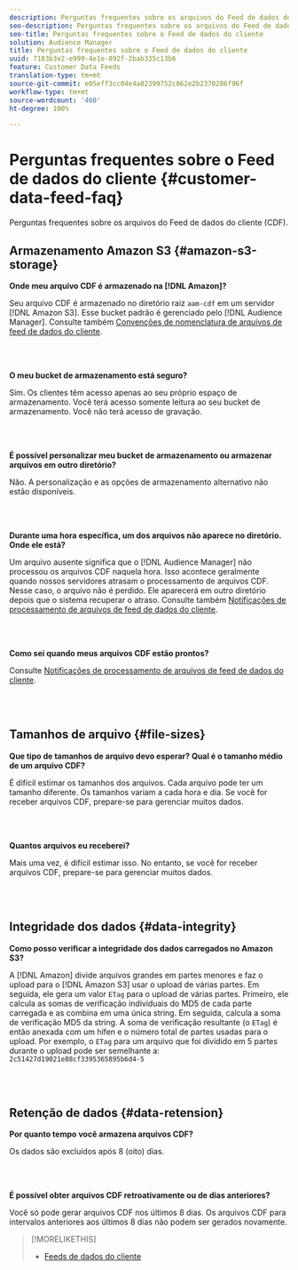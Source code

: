```yaml
---
description: Perguntas frequentes sobre os arquivos do Feed de dados do cliente (CDF).
seo-description: Perguntas frequentes sobre os arquivos do Feed de dados do cliente (CDF).
seo-title: Perguntas frequentes sobre o Feed de dados do cliente
solution: Audience Manager
title: Perguntas frequentes sobre o Feed de dados do cliente
uuid: 7183b3e2-e999-4e1e-892f-2bab335c13b6
feature: Customer Data Feeds
translation-type: tm+mt
source-git-commit: e05eff3cc04e4a82399752c862e2b2370286f96f
workflow-type: tm+mt
source-wordcount: '460'
ht-degree: 100%

---
```



# Perguntas frequentes sobre o Feed de dados do cliente {#customer-data-feed-faq}

Perguntas frequentes sobre os arquivos do Feed de dados do cliente (CDF).

## Armazenamento Amazon S3 {#amazon-s3-storage}

**Onde meu arquivo CDF é armazenado na [!DNL Amazon]?**

Seu arquivo CDF é armazenado no diretório raiz `aam-cdf` em um servidor [!DNL Amazon S3]. Esse bucket padrão é gerenciado pelo [!DNL Audience Manager]. Consulte também [Convenções de nomenclatura de arquivos de feed de dados do cliente](../features/cdf-files.md#cdf-naming-conventions).

<br> 

**O meu bucket de armazenamento está seguro?**

Sim. Os clientes têm acesso apenas ao seu próprio espaço de armazenamento. Você terá acesso somente leitura ao seu bucket de armazenamento. Você não terá acesso de gravação.

<br> 

**É possível personalizar meu bucket de armazenamento ou armazenar arquivos em outro diretório?**

Não. A personalização e as opções de armazenamento alternativo não estão disponíveis.

<br> 

**Durante uma hora específica, um dos arquivos não aparece no diretório. Onde ele está?**

Um arquivo ausente significa que o [!DNL Audience Manager] não processou os arquivos CDF naquela hora. Isso acontece geralmente quando nossos servidores atrasam o processamento de arquivos CDF. Nesse caso, o arquivo não é perdido. Ele aparecerá em outro diretório depois que o sistema recuperar o atraso. Consulte também [Notificações de processamento de arquivos de feed de dados do cliente](../features/cdf-files.md#cdf-file-processing-notifications).

<br> 

**Como sei quando meus arquivos CDF estão prontos?**

Consulte [Notificações de processamento de arquivos de feed de dados do cliente](../features/cdf-files.md#cdf-file-processing-notifications).

<br> 

## Tamanhos de arquivo {#file-sizes}

**Que tipo de tamanhos de arquivo devo esperar? Qual é o tamanho médio de um arquivo CDF?**

É difícil estimar os tamanhos dos arquivos. Cada arquivo pode ter um tamanho diferente. Os tamanhos variam a cada hora e dia. Se você for receber arquivos CDF, prepare-se para gerenciar muitos dados.

<br> 

**Quantos arquivos eu receberei?**

Mais uma vez, é difícil estimar isso. No entanto, se você for receber arquivos CDF, prepare-se para gerenciar muitos dados.

<br> 

## Integridade dos dados {#data-integrity}

**Como posso verificar a integridade dos dados carregados no Amazon S3?**

A [!DNL Amazon] divide arquivos grandes em partes menores e faz o upload para o [!DNL Amazon S3] usar o upload de várias partes. Em seguida, ele gera um valor `ETag` para o upload de várias partes. Primeiro, ele calcula as somas de verificação individuais do MD5 de cada parte carregada e as combina em uma única string. Em seguida, calcula a soma de verificação MD5 da string. A soma de verificação resultante (o `ETag`) é então anexada com um hífen e o número total de partes usadas para o upload. Por exemplo, o `ETag` para um arquivo que foi dividido em 5 partes durante o upload pode ser semelhante a: `2c51427d19021e88cf3395365895b6d4-5`

<br> 

## Retenção de dados {#data-retension}

**Por quanto tempo você armazena arquivos CDF?**

Os dados são excluídos após 8 (oito) dias.

<br> 

**É possível obter arquivos CDF retroativamente ou de dias anteriores?**

Você só pode gerar arquivos CDF nos últimos 8 dias. Os arquivos CDF para intervalos anteriores aos últimos 8 dias não podem ser gerados novamente.

>[!MORELIKETHIS]
>
>* [Feeds de dados do cliente](../features/cdf-files.md)

